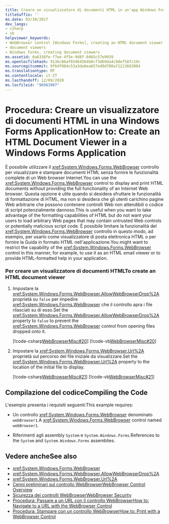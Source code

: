 ```yaml
---
title: Creare un visualizzatore di documenti HTML in un'app Windows Forms
titleSuffix: ''
ms.date: 03/30/2017
dev_langs:
- csharp
- vb
helpviewer_keywords:
- WebBrowser control [Windows Forms], creating an HTML document viewer
- document viewers
- Windows Forms, creating document viewers
ms.assetid: 6a6338fe-f7ee-4f5e-9d8f-0465c57e9039
ms.openlocfilehash: 913bc86af034645b4b8cf3d69da4c9def58fc19c
ms.sourcegitcommit: 9f6df084c53a3da0ea657ed0d708a72213683084
ms.translationtype: MT
ms.contentlocale: it-IT
ms.lasthandoff: 12/09/2020
ms.locfileid: "96963907"
---
```

# <a name="how-to-create-an-html-document-viewer-in-a-windows-forms-application"></a><span data-ttu-id="ecb20-102">Procedura: Creare un visualizzatore di documenti HTML in una Windows Forms Application</span><span class="sxs-lookup"><span data-stu-id="ecb20-102">How to: Create an HTML Document Viewer in a Windows Forms Application</span></span>
<span data-ttu-id="ecb20-103">È possibile utilizzare il <xref:System.Windows.Forms.WebBrowser> controllo per visualizzare e stampare documenti HTML senza fornire le funzionalità complete di un Web browser Internet.</span><span class="sxs-lookup"><span data-stu-id="ecb20-103">You can use the <xref:System.Windows.Forms.WebBrowser> control to display and print HTML documents without providing the full functionality of an Internet Web browser.</span></span> <span data-ttu-id="ecb20-104">Questa opzione è utile quando si desidera sfruttare le funzionalità di formattazione di HTML, ma non si desidera che gli utenti carichino pagine Web arbitrarie che possono contenere controlli Web non attendibili o codice di script potenzialmente dannoso.</span><span class="sxs-lookup"><span data-stu-id="ecb20-104">This is useful when you want to take advantage of the formatting capabilities of HTML but do not want your users to load arbitrary Web pages that may contain untrusted Web controls or potentially malicious script code.</span></span> <span data-ttu-id="ecb20-105">È possibile limitare la funzionalità del <xref:System.Windows.Forms.WebBrowser> controllo in questo modo, ad esempio, per usarlo come visualizzatore di posta elettronica HTML o per fornire la Guida in formato HTML nell'applicazione.</span><span class="sxs-lookup"><span data-stu-id="ecb20-105">You might want to restrict the capability of the <xref:System.Windows.Forms.WebBrowser> control in this manner, for example, to use it as an HTML email viewer or to provide HTML-formatted help in your application.</span></span>  
  
### <a name="to-create-an-html-document-viewer"></a><span data-ttu-id="ecb20-106">Per creare un visualizzatore di documenti HTML</span><span class="sxs-lookup"><span data-stu-id="ecb20-106">To create an HTML document viewer</span></span>  
  
1. <span data-ttu-id="ecb20-107">Impostare la <xref:System.Windows.Forms.WebBrowser.AllowWebBrowserDrop%2A> proprietà su `false` per impedire <xref:System.Windows.Forms.WebBrowser> che il controllo apra i file rilasciati su di esso.</span><span class="sxs-lookup"><span data-stu-id="ecb20-107">Set the <xref:System.Windows.Forms.WebBrowser.AllowWebBrowserDrop%2A> property to `false` to prevent the <xref:System.Windows.Forms.WebBrowser> control from opening files dropped onto it.</span></span>  
  
     [!code-csharp[WebBrowserMisc#20](~/samples/snippets/csharp/VS_Snippets_Winforms/WebBrowserMisc/CS/WebBrowserMisc.cs#20)]
     [!code-vb[WebBrowserMisc#20](~/samples/snippets/visualbasic/VS_Snippets_Winforms/WebBrowserMisc/vb/WebBrowserMisc.vb#20)]  
  
2. <span data-ttu-id="ecb20-108">Impostare la <xref:System.Windows.Forms.WebBrowser.Url%2A> proprietà sul percorso del file iniziale da visualizzare.</span><span class="sxs-lookup"><span data-stu-id="ecb20-108">Set the <xref:System.Windows.Forms.WebBrowser.Url%2A> property to the location of the initial file to display.</span></span>  
  
     [!code-csharp[WebBrowserMisc#21](~/samples/snippets/csharp/VS_Snippets_Winforms/WebBrowserMisc/CS/WebBrowserMisc.cs#21)]
     [!code-vb[WebBrowserMisc#21](~/samples/snippets/visualbasic/VS_Snippets_Winforms/WebBrowserMisc/vb/WebBrowserMisc.vb#21)]  
  
## <a name="compiling-the-code"></a><span data-ttu-id="ecb20-109">Compilazione del codice</span><span class="sxs-lookup"><span data-stu-id="ecb20-109">Compiling the Code</span></span>  
 <span data-ttu-id="ecb20-110">L'esempio presenta i requisiti seguenti:</span><span class="sxs-lookup"><span data-stu-id="ecb20-110">This example requires:</span></span>  
  
- <span data-ttu-id="ecb20-111">Un controllo <xref:System.Windows.Forms.WebBrowser> denominato `webBrowser1`.</span><span class="sxs-lookup"><span data-stu-id="ecb20-111">A <xref:System.Windows.Forms.WebBrowser> control named `webBrowser1`.</span></span>  
  
- <span data-ttu-id="ecb20-112">Riferimenti agli assembly `System` e `System.Windows.Forms`.</span><span class="sxs-lookup"><span data-stu-id="ecb20-112">References to the `System` and `System.Windows.Forms` assemblies.</span></span>  
  
## <a name="see-also"></a><span data-ttu-id="ecb20-113">Vedere anche</span><span class="sxs-lookup"><span data-stu-id="ecb20-113">See also</span></span>

- <xref:System.Windows.Forms.WebBrowser>
- <xref:System.Windows.Forms.WebBrowser.AllowWebBrowserDrop%2A>
- <xref:System.Windows.Forms.WebBrowser.Url%2A>
- [<span data-ttu-id="ecb20-114">Cenni preliminari sul controllo WebBrowser</span><span class="sxs-lookup"><span data-stu-id="ecb20-114">WebBrowser Control Overview</span></span>](webbrowser-control-overview.md)
- [<span data-ttu-id="ecb20-115">Sicurezza dei controlli WebBrowser</span><span class="sxs-lookup"><span data-stu-id="ecb20-115">WebBrowser Security</span></span>](webbrowser-security.md)
- [<span data-ttu-id="ecb20-116">Procedura: Passare a un URL con il controllo WebBrowser</span><span class="sxs-lookup"><span data-stu-id="ecb20-116">How to: Navigate to a URL with the WebBrowser Control</span></span>](how-to-navigate-to-a-url-with-the-webbrowser-control.md)
- [<span data-ttu-id="ecb20-117">Procedura: Stampare con un controllo WebBrowser</span><span class="sxs-lookup"><span data-stu-id="ecb20-117">How to: Print with a WebBrowser Control</span></span>](how-to-print-with-a-webbrowser-control.md)
